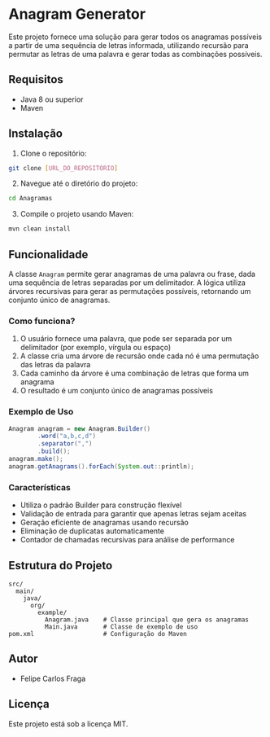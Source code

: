 # Anagram Generator

Este projeto fornece uma solução para gerar todos os anagramas possíveis a partir de uma sequência de letras informada, utilizando recursão para permutar as letras de uma palavra e gerar todas as combinações possíveis.

## Requisitos

- Java 8 ou superior
- Maven

## Instalação

1. Clone o repositório:
```bash
git clone [URL_DO_REPOSITÓRIO]
```

2. Navegue até o diretório do projeto:
```bash
cd Anagramas
```

3. Compile o projeto usando Maven:
```bash
mvn clean install
```

## Funcionalidade

A classe `Anagram` permite gerar anagramas de uma palavra ou frase, dada uma sequência de letras separadas por um delimitador. A lógica utiliza árvores recursivas para gerar as permutações possíveis, retornando um conjunto único de anagramas.

### Como funciona?

1. O usuário fornece uma palavra, que pode ser separada por um delimitador (por exemplo, vírgula ou espaço)
2. A classe cria uma árvore de recursão onde cada nó é uma permutação das letras da palavra
3. Cada caminho da árvore é uma combinação de letras que forma um anagrama
4. O resultado é um conjunto único de anagramas possíveis

### Exemplo de Uso

```java
Anagram anagram = new Anagram.Builder()
        .word("a,b,c,d")
        .separator(",")
        .build();
anagram.make();
anagram.getAnagrams().forEach(System.out::println);
```

### Características

- Utiliza o padrão Builder para construção flexível
- Validação de entrada para garantir que apenas letras sejam aceitas
- Geração eficiente de anagramas usando recursão
- Eliminação de duplicatas automaticamente
- Contador de chamadas recursivas para análise de performance

## Estrutura do Projeto

```
src/
  main/
    java/
      org/
        example/
          Anagram.java    # Classe principal que gera os anagramas
          Main.java       # Classe de exemplo de uso
pom.xml                   # Configuração do Maven
```

## Autor

- Felipe Carlos Fraga

## Licença

Este projeto está sob a licença MIT.

